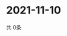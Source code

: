 # 2021-11-10
  共 0条

  <!-- BEGIN -->
  <!-- 最后更新时间Wed Nov 10 2021 16:06:22 GMT+0000 (Coordinated Universal Time) -->
  
  <!-- END -->
  
  